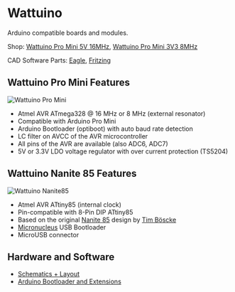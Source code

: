 # Wattuino
Arduino compatible boards and modules.

Shop:
[Wattuino Pro Mini 5V 16MHz](http://www.watterott.com/en/Wattuino-pro-mini-5V-16MHz), 
[Wattuino Pro Mini 3V3 8MHz](http://www.watterott.com/en/Wattuino-pro-mini-3V3-8MHz)

CAD Software Parts:
[Eagle](https://raw.github.com/watterott/wattuino/master/pcb/wattuino.lbr), 
[Fritzing](https://raw.github.com/watterott/wattuino/master/pcb/wattuino.fzpz)


## Wattuino Pro Mini Features
![Wattuino Pro Mini](https://raw.github.com/watterott/wattuino/master/pcb/Wattuino-Pro-Mini_v10.jpg)
* Atmel AVR ATmega328 @ 16 MHz or 8 MHz (external resonator)
* Compatible with Arduino Pro Mini
* Arduino Bootloader (optiboot) with auto baud rate detection
* LC filter on AVCC of the AVR microcontroller
* All pins of the AVR are available (also ADC6, ADC7)
* 5V or 3.3V LDO voltage regulator with over current protection (TS5204)


## Wattuino Nanite 85 Features
![Wattuino Nanite85](https://raw.github.com/watterott/wattuino/master/pcb/Wattuino-Nanite85_v10.jpg)
* Atmel AVR ATtiny85 (internal clock)
* Pin-compatible with 8-Pin DIP ATtiny85
* Based on the original [Nanite 85](https://github.com/cpldcpu/Nanite) design by [Tim Böscke](https://github.com/cpldcpu)
* [Micronucleus](https://github.com/micronucleus/micronucleus) USB Bootloader
* MicroUSB connector


## Hardware and Software
* [Schematics + Layout](https://github.com/watterott/wattuino/tree/master/pcb)
* [Arduino Bootloader and Extensions](https://github.com/watterott/wattuino/tree/master/src)

